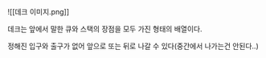 ![[데크 이미지.png]]

데크는 앞에서 말한 큐와 스택의 장점을 모두 가진 형태의 배열이다. 

정해진 입구와 출구가 없어 앞으로 또는 뒤로 나갈 수 있다(중간에서 나가는건 안된다..)  


